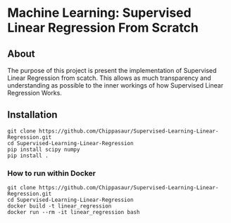 # Machine Learning: Supervised Linear Regression From Scratch

## About
The purpose of this project is present the implementation of Supervised Linear Regression from scatch. This allows as much transparency and understanding as possible to the inner workings of how Supervised Linear Regression Works.



## Installation

```
git clone https://github.com/Chippasaur/Supervised-Learning-Linear-Regression.git
cd Supervised-Learning-Linear-Regression
pip install scipy numpy
pip install .
```

### How to run within Docker
```
git clone https://github.com/Chippasaur/Supervised-Learning-Linear-Regression.git
cd Supervised-Learning-Linear-Regression
docker build -t linear_regression
docker run --rm -it linear_regression bash
```





